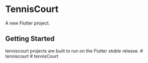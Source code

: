 # TennisCourt

A new Flutter project.

## Getting Started

tenniscourt projects are built to run on the Flutter _stable_ release.
#   t e n n i s c o u r t  
 #   t e n n i s C o u r t  
 